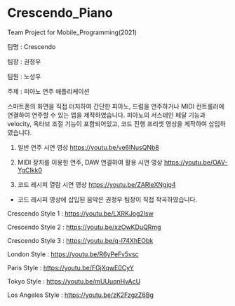 # Crescendo_Piano
Team Project for Mobile_Programming(2021)

팀명    : Crescendo

팀장    : 권정우

팀원    : 노성우

주제    : 피아노 연주 애플리케이션


스마트폰의 화면을 직접 터치하여 간단한 피아노, 드럼을 연주하거나 MIDI 컨트롤러에 연결하여 연주할 수 있는 앱을 제작하였습니다. 피아노의 서스테인 페달 기능과 velocity, 옥타브 조절 기능이 포함되어있고, 코드 진행 프리셋 영상을 제작하여 삽입하였습니다.



1. 일반 연주 시연 영상
https://youtu.be/ve6INusQNb8


2. MIDI 장치를 이용한 연주, DAW 연결하여 활용 시연 영상
https://youtu.be/OAV-YgCIkk0


3. 코드 레시피 열람 시연 영상
https://youtu.be/ZARleXNgjg4




 * 코드 레시피 영상에 삽입된 음악은 권정우 팀장이 직접 작곡하였습니다.

Crescendo Style 1 : https://youtu.be/LXRKJog2lsw

Crescendo Style 2 : https://youtu.be/xzOwKDuQRmg

Crescendo Style 3 : https://youtu.be/q-l74XhEObk

London Style : https://youtu.be/R6yPeFv5vsc

Paris Style : https://youtu.be/FGjXqwE0CyY

Tokyo Style : https://youtu.be/mUUuqnHvAcU

Los Angeles Style : https://youtu.be/zK2FzgzZ6Bg
